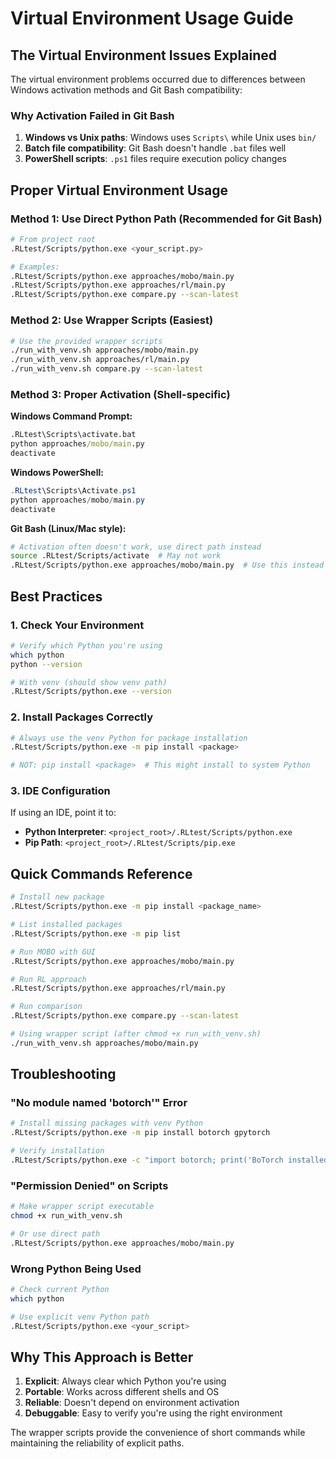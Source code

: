 # Virtual Environment Usage Guide

## The Virtual Environment Issues Explained

The virtual environment problems occurred due to differences between Windows activation methods and Git Bash compatibility:

### Why Activation Failed in Git Bash

1. **Windows vs Unix paths**: Windows uses `Scripts\` while Unix uses `bin/`
2. **Batch file compatibility**: Git Bash doesn't handle `.bat` files well
3. **PowerShell scripts**: `.ps1` files require execution policy changes

## Proper Virtual Environment Usage

### Method 1: Use Direct Python Path (Recommended for Git Bash)
```bash
# From project root
.RLtest/Scripts/python.exe <your_script.py>

# Examples:
.RLtest/Scripts/python.exe approaches/mobo/main.py
.RLtest/Scripts/python.exe approaches/rl/main.py
.RLtest/Scripts/python.exe compare.py --scan-latest
```

### Method 2: Use Wrapper Scripts (Easiest)
```bash
# Use the provided wrapper scripts
./run_with_venv.sh approaches/mobo/main.py
./run_with_venv.sh approaches/rl/main.py
./run_with_venv.sh compare.py --scan-latest
```

### Method 3: Proper Activation (Shell-specific)

**Windows Command Prompt:**
```cmd
.RLtest\Scripts\activate.bat
python approaches/mobo/main.py
deactivate
```

**Windows PowerShell:**
```powershell
.RLtest\Scripts\Activate.ps1
python approaches/mobo/main.py
deactivate
```

**Git Bash (Linux/Mac style):**
```bash
# Activation often doesn't work, use direct path instead
source .RLtest/Scripts/activate  # May not work
.RLtest/Scripts/python.exe approaches/mobo/main.py  # Use this instead
```

## Best Practices

### 1. Check Your Environment
```bash
# Verify which Python you're using
which python
python --version

# With venv (should show venv path)
.RLtest/Scripts/python.exe --version
```

### 2. Install Packages Correctly
```bash
# Always use the venv Python for package installation
.RLtest/Scripts/python.exe -m pip install <package>

# NOT: pip install <package>  # This might install to system Python
```

### 3. IDE Configuration
If using an IDE, point it to:
- **Python Interpreter**: `<project_root>/.RLtest/Scripts/python.exe`
- **Pip Path**: `<project_root>/.RLtest/Scripts/pip.exe`

## Quick Commands Reference

```bash
# Install new package
.RLtest/Scripts/python.exe -m pip install <package_name>

# List installed packages
.RLtest/Scripts/python.exe -m pip list

# Run MOBO with GUI
.RLtest/Scripts/python.exe approaches/mobo/main.py

# Run RL approach
.RLtest/Scripts/python.exe approaches/rl/main.py

# Run comparison
.RLtest/Scripts/python.exe compare.py --scan-latest

# Using wrapper script (after chmod +x run_with_venv.sh)
./run_with_venv.sh approaches/mobo/main.py
```

## Troubleshooting

### "No module named 'botorch'" Error
```bash
# Install missing packages with venv Python
.RLtest/Scripts/python.exe -m pip install botorch gpytorch

# Verify installation
.RLtest/Scripts/python.exe -c "import botorch; print('BoTorch installed successfully')"
```

### "Permission Denied" on Scripts
```bash
# Make wrapper script executable
chmod +x run_with_venv.sh

# Or use direct path
.RLtest/Scripts/python.exe approaches/mobo/main.py
```

### Wrong Python Being Used
```bash
# Check current Python
which python

# Use explicit venv Python path
.RLtest/Scripts/python.exe <your_script>
```

## Why This Approach is Better

1. **Explicit**: Always clear which Python you're using
2. **Portable**: Works across different shells and OS
3. **Reliable**: Doesn't depend on environment activation
4. **Debuggable**: Easy to verify you're using the right environment

The wrapper scripts provide the convenience of short commands while maintaining the reliability of explicit paths.